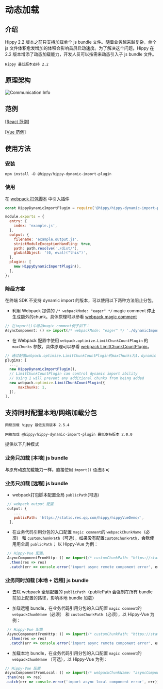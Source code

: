 <!-- markdownlint-disable no-duplicate-header  -->
<!-- markdownlint-disable no-blacks-blockquote -->

# 动态加载

## 介绍

Hippy 2.2 版本之前只支持加载单个 js bundle 文件。随着业务越来越复杂，单个 js 文件体积愈发增加的体积会影响首屏启动速度。为了解决这个问题，Hippy 在 2.2 版本增添了动态加载能力，开发人员可以按需来动态引入子 js bundle 文件。

 `Hippy 最低版本支持 2.2`

## 原理架构

![Communication Info](//m4.publicimg.browser.qq.com/publicimg/nav/hippydoc/dynamic_import.png)

## 范例

[[React 范例]](//github.com/Tencent/Hippy/blob/master/examples/hippy-react-demo/src/externals/DyanmicImport/index.jsx)

[[Vue 范例]](//github.com/Tencent/Hippy/blob/master/examples/hippy-vue-demo/src/components/demos/demo-dynamicimport.vue)

## 使用方法

### 安装

`npm install -D @hippy/hippy-dynamic-import-plugin`

### 使用

在 [webpack 打包脚本](https://github.com/Tencent/Hippy/tree/master/examples/hippy-vue-demo/scripts) 中引入插件

```javascript
const HippyDynamicImportPlugin = require('@hippy/hippy-dynamic-import-plugin');

module.exports = {
  entry: {
    index: 'example.js',
  },
  output: {
    filename: 'example.output.js',
    strictModuleExceptionHandling: true,
    path: path.resolve('./dist/'),
    globalObject: '(0, eval)("this")',
  },
  plugins: [
    new HippyDynamicImportPlugin(),
  ],
};
```

### 降级方案

在终端 SDK 不支持 dynamic import 的版本，可以使用以下两种方法阻止分包。

+ 利用 Webpack 提供的 `/* webpackMode: "eager" */` magic comment 停止生成额外的chunk。具体原理可以参看 [webpack magic comment](https://webpack.js.org/api/module-methods/#magic-comments)

```javascript
// 在import()中增加magic comment例子如下：
AsyncComponent: () => import(/* webpackMode: "eager" */ './dynamicImport/async-component.vue'),
```

+ 在 Webpack 配置中使用 `webpack.optimize.LimitChunkCountPlugin` 的 `maxChunks` 参数。具体原理可以参看 [webpack LimitChunkCountPlugin](https://webpack.docschina.org/plugins/limit-chunk-count-plugin/)。

```javascript
// 通过配置webpack.optimize.LimitChunkCountPlugin的maxChunks为1，dynamic import 会替换成 Promise.resolve
plugins: [
  ...,
  new HippyDynamicImportPlugin(),
  // LimitChunkCountPlugin can control dynamic import ability
  // Using 1 will prevent any additional chunks from being added
  new webpack.optimize.LimitChunkCountPlugin({
      maxChunks: 1,
  }),
],
```

## 支持同时配置本地/网络加载分包

`网络加载 hippy 最低支持版本 2.5.4`

`网络加载 @hippy/hippy-dynamic-import-plugin 最低支持版本 2.0.0`

提供以下几种模式

### 业务只加载 [本地] js bundle

与原有动态加载能力一样，直接使用 `import()` 语法即可

### 业务只加载 [远程] js bundle

+ webpack打包脚本配置全局 `publicPath`(可选)

```javascript
 // webpack output 配置
 output: {
    ...
    publicPath: 'https://static.res.qq.com/hippy/hippyVueDemo/',
  },

```

+ 在业务代码引用分包的入口配置 `magic comment`的 `webpackChunkName`（必须） 和 `customChunkPath`（可选），如果没有配置`customChunkPath`，会默使用用全局 `publicPath`；
以 Hippy-Vue 为例：

```javascript
 // Hippy-Vue 配置，
 AsyncComponentFromHttp: () => import(/* customChunkPath: "https://static.res.qq.com/hippy/hippyVueDemo/", webpackChunkName: "asyncComponentFromHttp" */'./dynamicImport/async-component-http.vue')
  .then(res => res)
  .catch(err => console.error('import async remote component error', err))
```

### 业务同时加载 [本地 + 远程] js bundle

+ 去除 webpack 全局配置的 `publicPath`（publicPath 会强制在所有 bundle 前加上配置的路径，影响本地 bundle 加载）

+ 加载远程 bundle，在业务代码引用分包的入口配置 `magic comment`的`webpackChunkName`（必须） 和 `customChunkPath`（必须），以 Hippy-Vue 为例：

```javascript
 // Hippy-Vue 配置
 AsyncComponentFromHttp: () => import(/* customChunkPath: "https://static.res.qq.com/hippy/hippyVueDemo/", webpackChunkName: "asyncComponentFromHttp" */'./dynamicImport/async-component-http.vue')
  .then(res => res)
  .catch(err => console.error('import async remote component error', err))

```

+ 加载本地 bundle，在业务代码引用分包的入口配置 `magic comment`的`webpackChunkName` （可选），以 Hippy-Vue 为例：

```javascript
// Hippy-Vue 配置
AsyncComponentFromLocal: () => import(/* webpackChunkName: "asyncComponentFromLocal" */'./dynamicImport/async-component-local.vue')
.then(res => res)
.catch(err => console.error('import async local component error', err)),

```
